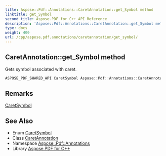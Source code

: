 ```yaml
---
title: Aspose::Pdf::Annotations::CaretAnnotation::get_Symbol method
linktitle: get_Symbol
second_title: Aspose.PDF for C++ API Reference
description: 'Aspose::Pdf::Annotations::CaretAnnotation::get_Symbol method. Gets symbol associated with caret in C++.'
type: docs
weight: 400
url: /cpp/aspose.pdf.annotations/caretannotation/get_symbol/
---
```

## CaretAnnotation::get_Symbol method


Gets symbol associated with caret.

```cpp
ASPOSE_PDF_SHARED_API CaretSymbol Aspose::Pdf::Annotations::CaretAnnotation::get_Symbol()
```

## Remarks


[CaretSymbol](../../caretsymbol/)
## See Also

* Enum [CaretSymbol](../../caretsymbol/)
* Class [CaretAnnotation](../)
* Namespace [Aspose::Pdf::Annotations](../../)
* Library [Aspose.PDF for C++](../../../)
